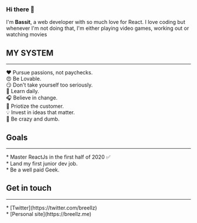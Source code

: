 

<!--
**breellz/breellz** is a ✨ _special_ ✨ repository because its `README.md` (this file) appears on your GitHub profile.

Here are some ideas to get you started:

- 🔭 I’m currently working on ...
- 🌱 I’m currently learning ...
- 👯 I’m looking to collaborate on ...
- 🤔 I’m looking for help with ...
- 💬 Ask me about ...
- 📫 How to reach me: ...
- 😄 Pronouns: ...
- ⚡ Fun fact: ...
-->
### Hi there 👋
<p>I'm <strong>Bassit</strong>, a web developer with so much love for React. I love coding but whenever I'm not doing that, I'm either playing video games, working out or watching movies</p>

### <h2>MY SYSTEM</h2>
<hr>
❤️ Pursue passions, not paychecks.<br/>
😍 Be Lovable.<br/>
😏 Don't take yourself too seriously.<br/>
🏫 Learn daily.<br/>
🎧 Believe in change.<br/>
🌱 Priotize the customer.<br/>
💡 Invest in ideas that matter.<br/>
🌚 Be crazy and dumb.<br/>

### <h2>Goals</h2>
<hr>
* Master ReactJs in the first half of 2020 ✅<br/>
* Land my first junior dev job.<br/>
* Be a well paid Geek.<br/>

### <h2>Get in touch</h2>
<hr>
* [Twitter](https://twitter.com/breellz) <br/>
* [Personal site](https://breellz.me)



